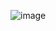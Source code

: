 ![image](https://user-images.githubusercontent.com/106613839/224524013-a3617ff2-0d45-49fd-b09e-78c915a235d2.png)
